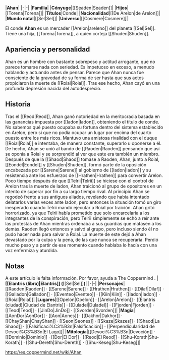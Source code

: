 

|**Ahan**|
|-|-|
|**Familia**|
|**Cónyuge**|[[Seaden\|Seaden]]|
|**Hijos**|[[Torena\|Torena]]|
|**Títulos**|Conde|
|**Nacionalidad**|[[De Arelon\|de Arelon]]|
|**Mundo natal**|[[Sel\|Sel]]|
|**Universo**|[[Cosmere\|Cosmere]]|

El conde **Ahan** es un mercader [[Arelon\|areleno]] del planeta [[Sel\|Sel]]. Tiene una hija, [[Torena\|Torena]], a quien corteja [[Shuden\|Shuden]].

## Apariencia y personalidad
Ahan es un hombre con bastante sobrepeso y actitud arrogante, que no parece tomarse nada con seriedad. Es impetuoso en exceso, a menudo hablando y actuando antes de pensar. Parece que Ahan nunca fue consciente de la gravedad de su forma de ser hasta que sus actos propiciaron la muerte de [[Roial\|Roial]]. Tras ese hecho, Ahan cayó en una profunda depresión nacida del autodesprecio.

## Historia
Tras el [[Reod\|Reod]], Ahan ganó notoriedad en la meritocracia basada en las ganancias impuesta por [[Iadon\|Iadon]], obteniendo el título de conde. No sabemos qué puesto ocupaba su fortuna dentro del sistema establecido en Arelon, pero si que no podía ocupar un lugar por encima del cuarto puesto entre los más ricos. Mantuvo una amistosa rivalidad con el duque [[Roial\|Roial]] e intentaba, de manera constante, superarlo u oponerse a él. De hecho, Ahan se unió al bando de [[Raoden\|Raoden]] pensando que así se oponía a Roial y se sorprendió al ver que este era también un miembro. Después de que la [[Shaod\|Shaod]] tomase a Raoden, Ahan, junto a Roial, [[Eondel\|Eondel]] y [[Shuden\|Shuden]], formó parte de la oposición encabezada por [[Sarene\|Sarene]] al gobierno de [[Iadon\|Iadon]] y su resistencia ante los esfuerzos de [[Hrathen\|Hrathen]] para convertir Arelon.
Poco tiempo después de que [[Telrii\|Telrii]] se hiciese con el control de Arelon tras la muerte de Iadon, Ahan traicionó al grupo de opositores en un intento de superar por fin a su largo tiempo rival. Al principio Ahan se regodeó frente a sus antiguos aliados, revelando que había intentado delatarlos varias veces ante Iadon, pero entonces la situación tomó un giro inesperado cuando Telrii mandó ejecutar a Roial por traición. Ahan gritó horrorizado, ya que Telrii había prometido que solo encarcelaría a los integrantes de la conspiración, pero Telrii simplemente se echó a reír ante las protestas de Ahan mientras ordenaba a sus guardias que matasen a los demás. Raoden llegó entonces y salvó al grupo, pero incluso siendo él no pudo hacer nada para salvar a Roial. La muerte de este dejó a Ahan devastado por la culpa y la pena, de las que nunca se recuperaría. Perdió mucho peso y a partir de ese momento cuando hablaba lo hacía con una voz enfermiza y aturdida.

## Notas

A este artículo le falta información. Por favor, ayuda a The Coppermind .
|**[[Elantris (libro)\|Elantris]] (**[[Sel\|Sel]]**)**|
|-|-|
|**Personajes**|[[Raoden\|Raoden]] · [[Sarene\|Sarene]] · [[Hrathen\|Hrathen]] · [[Dilaf\|Dilaf]] · [[Galladon\|Galladon]] · [[Eventeo\|Eventeo]] · [[Kiin\|Kiin]] · [[Iadon\|Iadon]] · [[Roial\|Roial]]|
|**Lugares**|[[Opelon\|Opelon]] · [[Arelon\|Arelon]] · [[Elantris (ciudad)\|Ciudad de Elantris]] · [[Duladel\|Duladel]] · [[Fjorden\|Fjorden]] · [[Teod\|Teod]] · [[JinDo\|JinDo]] · [[Svorden\|Svorden]]|
|**Magia**|[[AonDor\|AonDor]] · [[Aon\|Aones]] · [[Dakhor\|Dakhor]] · [[ChayShan\|ChayShan]] · [[Seon\|Seones]] · [[Skaze\|Skazes]] · [[Shaod\|La Shaod]] · [[Falsificaci%C3%B3n\|Falsificación]] · [[Perpendicularidad de Devoci%C3%B3n\|El Lago]]|
|**Mitología**|[[Devoci%C3%B3n\|Devoción]] · [[Dominio\|Dominio]] · [[Dor\|El Dor]] · [[Reod\|El Reod]] · [[Shu-Korath\|Shu-Korath]] · [[Shu-Dereth\|Shu-Dereth]] · [[Shu-Keseg\|Shu-Keseg]]|



https://es.coppermind.net/wiki/Ahan